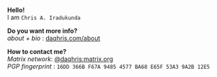 **Hello!**   
I am `Chris A. Iradukunda`   

**Do you want more info?**     
_about + bio_ : [daqhris.com/about](https://daqhris.com/about)     

**How to contact me?**   
_Matrix network_: [@daqhris:matrix.org](https://matrix.to/#/@daqhris:matrix.org)    
_PGP fingerprint_ : `16DD 366B F67A 9485 4577 BA68 E65F 53A3 9A2B 12E5`        
